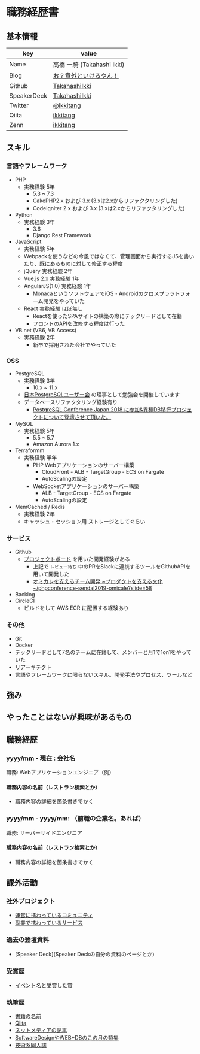 # 職務経歴書

## 基本情報

|key|value|
|---|-----|
| Name | 高橋 一騎 (Takahashi Ikki)|
| Blog | [お？意外といけるやん！](https://www.ikkitang1211.site/) |
| Github | [TakahashiIkki](https://github.com/TakahashiIkki) |
| SpeakerDeck | [TakahashiIkki](https://speakerdeck.com/TakahashiIkki) |
| Twitter | [@ikkitang](https://twitter.com/ikkitang) |
| Qiita | [ikkitang](https://qiita.com/ikkitang) |
| Zenn | [ikkitang](https://zenn.dev/ikkitang) |

## スキル

### 言語やフレームワーク

- PHP
  - 実務経験 5年
    - 5.3 ~ 7.3
    - CakePHP2.x および 3.x (3.xは2.xからリファクタリングした)
    - CodeIgniter 2.x および 3.x (3.xは2.xからリファクタリングした)
- Python
  - 実務経験 3年
    - 3.6
    - Django Rest Framework
- JavaScript
  - 実務経験 5年
  - Webpackを使うなどの今風ではなくて、管理画面から実行するJSを書いたり、既にあるものに対して修正する程度
  - jQuery 実務経験 2年
  - Vue.js 2.x 実務経験 1年
  - AngularJS(1.0) 実務経験 1年
    - MonacaというソフトウェアでiOS・Androidのクロスプラットフォーム開発をやっていた
  - React 実務経験 ほぼ無し
    - Reactを使ったSPAサイトの構築の際にテックリードとして在籍
    - フロントのAPIを改修する程度は行った
- VB.net (VB6, VB Access)
  - 実務経験 2年
    - 新卒で採用された会社でやっていた

### OSS

- PostgreSQL
  - 実務経験 3年
    - 10.x ~ 11.x
  - [日本PostgreSQLユーザー会](https://www.postgresql.jp/) の理事として勉強会を開催しています
  - データベースリファクタリング経験有り
    - [PostgreSQL Conference Japan 2018 に参加&異種DB移行プロジェクトについて登壇させて頂いた。](https://www.ikkitang1211.site/entry/pgconf18j)
- MySQL
  - 実務経験 5年
    - 5.5 ~ 5.7
    - Amazon Aurora 1.x 
- Terraformm
  - 実務経験 半年
    - PHP Webアプリケーションのサーバー構築
      - CloudFront - ALB - TargetGroup - ECS on Fargate
      - AutoScalingの設定
    - WebSocketアプリケーションのサーバー構築
      - ALB - TargetGroup - ECS on Fargate
      - AutoScalingの設定
- MemCached / Redis
  - 実務経験 2年
  - キャッシュ・セッション用 ストレージとしてぐらい

### サービス

- Github
  - [プロジェクトボード](https://docs.github.com/ja/free-pro-team@latest/github/managing-your-work-on-github/about-project-boards) を用いた開発経験がある
    - 上記で `レビュー待ち` 中のPRをSlackに連携するツールをGithubAPIを用いて開発した
    - [オミカレを支えるチーム開発 ~プロダクトを支える文化~/phpconference-sendai2019-omicale?slide=58](https://speakerdeck.com/takahashiikki/phpconference-sendai2019-omicale?slide=58)
- Backlog
- CircleCI
  - ビルドをして AWS ECR に配置する経験あり

### その他

- Git
- Docker
- テックリードとして7名のチームに在籍して、メンバーと月1で1on1をやっていた
- リアーキテクト
- 言語やフレームワークに限らないスキル。開発手法やプロセス、ツールなど

## 強み

## やったことはないが興味があるもの

## 職務経歴

### yyyy/mm - 現在 : 会社名

職務: Webアプリケーションエンジニア（例）

#### 職務内容の名前（レストラン検索とか）

- 職務内容の詳細を箇条書きでかく

### yyyy/mm - yyyy/mm: （前職の企業名。あれば）

職務: サーバーサイドエンジニア

#### 職務内容の名前（レストラン検索とか）

- 職務内容の詳細を箇条書きでかく

## 課外活動

### 社外プロジェクト
* [運営に携わっているコミュニティ](そのコミュニティのconnpassやカンファレンスページのリンクとか)
* [副業で携わっているサービス](そのサービスのランディングページのリンクとか)

### 過去の登壇資料
* [Speaker Deck](Speaker Deckの自分の資料のページとか)

### 受賞歴
* [イベント名と受賞した賞](イベントのランディングページのリンクや、結果がわかる記事など)

### 執筆歴
* [書籍の名前](Amazonのリンクとか)
* [Qiita](Qiitaの自分のプロフィールのリンクとか)
* [ネットメディアの記事](記事のリンクとか)
* [SoftwareDesignやWEB+DBのこの月の特集](その月のアーカイブのリンクとか)
* [技術系同人誌](boothのリンクとか自分のサイトの紹介リンクとか)
